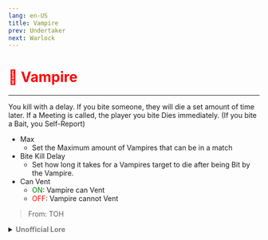 ```yaml
---
lang: en-US
title: Vampire
prev: Undertaker
next: Warlock
---
```


# <font color=red>🧛 <b>Vampire</b></font> <Badge text="Concealing" type="tip" vertical="middle"/>
---

You kill with a delay. If you bite someone, they will die a set amount of time later. If a Meeting is called, the player you bite Dies immediately. (If you bite a Bait, you Self-Report)
* Max
  * Set the Maximum amount of Vampires that can be in a match
* Bite Kill Delay
  * Set how long it takes for a Vampires target to die after being Bit by the Vampire.
* Can Vent
  * <font color=green>ON</font>: Vampire can Vent
  * <font color=red>OFF</font>: Vampire cannot Vent

> From: TOH

<details>
<summary><b><font color=gray>Unofficial Lore</font></b></summary>

"Ahh, where am I?" mumbled the Vampire, confused and disoriented.

-- Flashback --

Once, he was the captain of a ship bound for MiraHQ for their monthly check-up. Everything was smooth sailing until suddenly—

"Please take cover!" the ship's motherboard blared.

That was bad news.

Then the ship crashed.

-- Flashback Over--

While the rest of the crew succumbed to hallucinations from their injuries, they began singing in a delirious state:

"Some island, the first one we found,
It’s bursting with cows just roaming around,
Begging us to eat, so much meat,
And hunger is so heavy."

But where were the cows? The crew had lost their grip on reality, imagining each other as delectable feasts. Panic set in as their hunger intensified.

The captain, however, had a few tricks up his sleeve. Desperate, he found a knife and made a difficult choice, turning on his crew in a frenzy of survival.

But help was still three days away, and clean water was scarce. What he did have was a source of nourishment—blood.

Days passed, and when the rescue ship finally arrived, it found not a crew but a lone vampire. He understood one thing: he was no longer a captain; he was now the antagonist of his own story.

-- Next Destination: Polus --

"How fortunate," thought the Vampire, a wicked smile creeping across his face. No one would notice if he took a bite, would they?

On his way to the lab for the check-up, he decided to indulge his hunger. As the doctors disappeared one by one, he mused, “Who will perform my check-up now? No one!”

With each passing day, he grew bolder, savoring his newfound freedom. Out of the shadows, he awaited the next shipment of crew members, eager for more mischief.

“Why not enjoy the wait?” he thought, planning his next move.

> Submitted by: champofchamps78
</details>